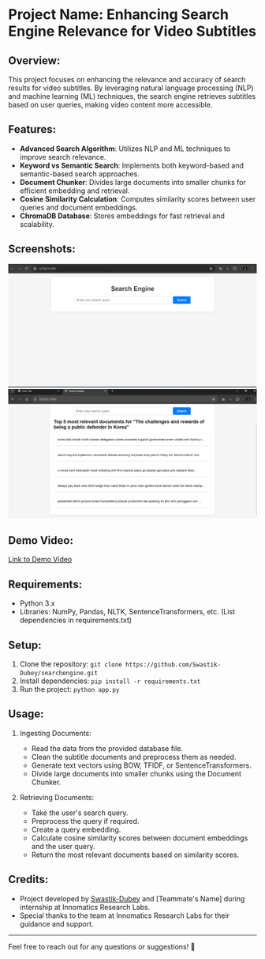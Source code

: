 
# Project Name: Enhancing Search Engine Relevance for Video Subtitles

## Overview:
This project focuses on enhancing the relevance and accuracy of search results for video subtitles. By leveraging natural language processing (NLP) and machine learning (ML) techniques, the search engine retrieves subtitles based on user queries, making video content more accessible.

## Features:
- **Advanced Search Algorithm**: Utilizes NLP and ML techniques to improve search relevance.
- **Keyword vs Semantic Search**: Implements both keyword-based and semantic-based search approaches.
- **Document Chunker**: Divides large documents into smaller chunks for efficient embedding and retrieval.
- **Cosine Similarity Calculation**: Computes similarity scores between user queries and document embeddings.
- **ChromaDB Database**: Stores embeddings for fast retrieval and scalability.

## Screenshots:
![Screenshot 1](homepge.png)
![Screenshot 2](serachquerypage.png)

## Demo Video:
[Link to Demo Video](https://drive.google.com/file/d/1pwHPYD7jRFyzRl7OntlApgRCwDw1ZzpX/view?usp=sharing)

## Requirements:
- Python 3.x
- Libraries: NumPy, Pandas, NLTK, SentenceTransformers, etc. (List dependencies in requirements.txt)

## Setup:
1. Clone the repository: `git clone https://github.com/Swastik-Dubey/searchengine.git`
2. Install dependencies: `pip install -r requirements.txt`
3. Run the project: `python app.py`

## Usage:
1. Ingesting Documents:
   - Read the data from the provided database file.
   - Clean the subtitle documents and preprocess them as needed.
   - Generate text vectors using BOW, TFIDF, or SentenceTransformers.
   - Divide large documents into smaller chunks using the Document Chunker.

2. Retrieving Documents:
   - Take the user's search query.
   - Preprocess the query if required.
   - Create a query embedding.
   - Calculate cosine similarity scores between document embeddings and the user query.
   - Return the most relevant documents based on similarity scores.



## Credits:
- Project developed by [Swastik-Dubey](https://github.com/Swastik-Dubey) and [Teammate's Name] during internship at Innomatics Research Labs.
- Special thanks to the team at Innomatics Research Labs for their guidance and support.


---
Feel free to reach out for any questions or suggestions! 🚀
```
